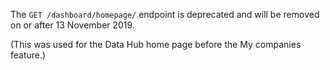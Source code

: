 The `GET /dashboard/homepage/` endpoint is deprecated and will be removed on or after 13 November 2019.

(This was used for the Data Hub home page before the My companies feature.)
